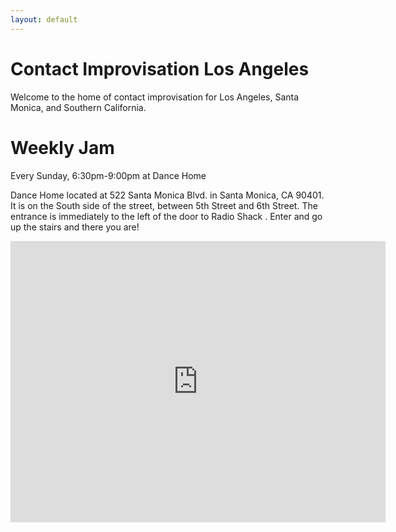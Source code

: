 ```yaml
---
layout: default
---
```


Contact Improvisation Los Angeles
=====
Welcome to the home of contact improvisation for Los Angeles, Santa Monica, and Southern California.

Weekly Jam
=====

Every Sunday, 6:30pm-9:00pm at Dance Home

Dance Home located at 522 Santa Monica Blvd. in Santa Monica, CA 90401. It is
on the South side of the street, between 5th Street and 6th Street. The
entrance is immediately to the left of the door to Radio Shack . Enter and go
up the stairs and there you are!

<iframe src="https://www.google.com/maps/embed?pb=!1m18!1m12!1m3!1d3307.026505593861!2d-118.4956940844659!3d34.01753058061537!2m3!1f0!2f0!3f0!3m2!1i1024!2i768!4f13.1!3m3!1m2!1s0x80c2a4ce67b24be5%3A0x2117628d38bcf5bf!2s522+Santa+Monica+Blvd%2C+Santa+Monica%2C+CA+90401!5e0!3m2!1sen!2sus!4v1444471809394" width="600" height="450" frameborder="0" style="border:0" allowfullscreen></iframe>
